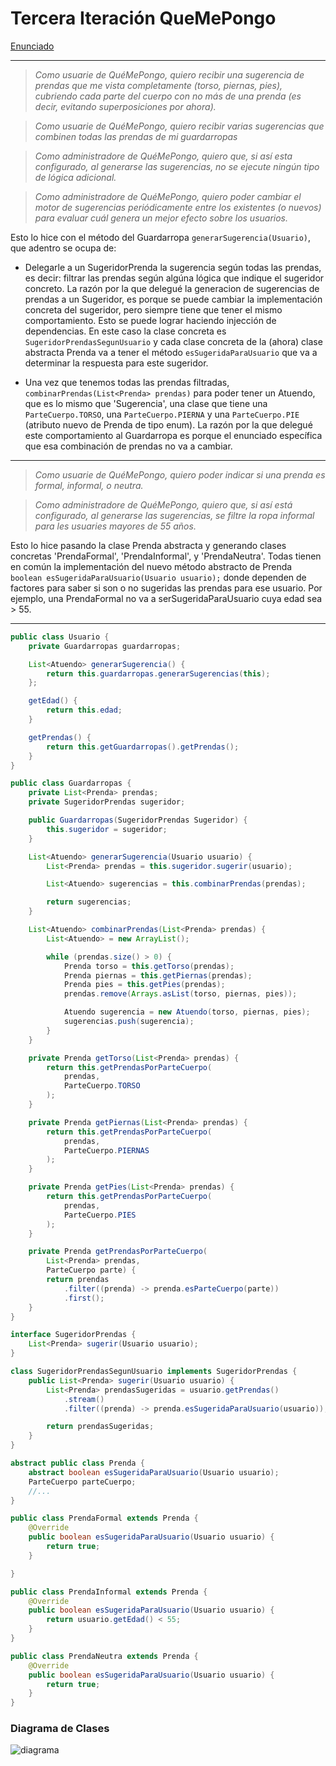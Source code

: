 Tercera Iteración QueMePongo
===

[Enunciado](https://docs.google.com/document/d/1XGb_Xt2v3viZY4RNky6zguL-ATv1iqEzHWhK4a6vsIk/edit#heading=h.uyku9mnteh0t)

___

> *Como usuarie de QuéMePongo, quiero recibir una sugerencia de prendas que me vista completamente (torso, piernas, pies), cubriendo cada parte del cuerpo con no más de una prenda (es decir, evitando superposiciones por ahora).*

> *Como usuarie de QuéMePongo, quiero recibir varias sugerencias que combinen todas las prendas de mi guardarropas*

> *Como administradore de QuéMePongo, quiero que, si así esta configurado, al generarse las sugerencias, no se ejecute ningún tipo de lógica adicional.*

> *Como administradore de QuéMePongo, quiero poder cambiar el motor de sugerencias periódicamente entre los existentes (o nuevos) para evaluar cuál genera un mejor efecto sobre los usuarios.*

Esto lo hice con el método del Guardarropa `generarSugerencia(Usuario)`, que adentro se ocupa de:
- Delegarle a un SugeridorPrenda la sugerencia según todas las prendas, es decir: filtrar las prendas según algúna lógica que indique el sugeridor concreto. La razón por la que delegué la generacion de sugerencias de prendas a un Sugeridor, es porque se puede cambiar la implementación concreta del sugeridor, pero siempre tiene que tener el mismo comportamiento. Esto se puede lograr haciendo injección de dependencias. En este caso la clase concreta es `SugeridorPrendasSegunUsuario` y cada clase concreta de la (ahora) clase abstracta Prenda va a tener el método `esSugeridaParaUsuario` que va a determinar la respuesta para este sugeridor.

- Una vez que tenemos todas las prendas filtradas, `combinarPrendas(List<Prenda> prendas)` para poder tener un Atuendo, que es lo mismo que 'Sugerencia', una clase que tiene una `ParteCuerpo.TORSO`, una `ParteCuerpo.PIERNA` y una `ParteCuerpo.PIE` (atributo nuevo de Prenda de tipo enum). La razón por la que delegué este comportamiento al Guardarropa es porque el enunciado específica que esa combinación de prendas no va a cambiar.

___


> *Como usuarie de QuéMePongo, quiero poder indicar si una prenda es formal, informal, o neutra.*

> *Como administradore de QuéMePongo, quiero que, si así está configurado,  al generarse las sugerencias, se filtre la ropa informal para les usuaries mayores de 55 años.*

Esto lo hice pasando la clase Prenda abstracta y generando clases concretas 'PrendaFormal', 'PrendaInformal', y 'PrendaNeutra'. Todas tienen en común la implementación del nuevo método abstracto de Prenda `boolean esSugeridaParaUsuario(Usuario usuario);` donde dependen de factores para saber si son o no sugeridas las prendas para ese usuario. Por ejemplo, una PrendaFormal no va a serSugeridaParaUsuario cuya edad sea > 55.
___

```java
public class Usuario {
    private Guardarropas guardarropas;

    List<Atuendo> generarSugerencia() {
        return this.guardarropas.generarSugerencias(this);
    };

    getEdad() {
        return this.edad;
    }

    getPrendas() {
        return this.getGuardarropas().getPrendas();
    }
}

public class Guardarropas {
    private List<Prenda> prendas;
    private SugeridorPrendas sugeridor;

    public Guardarropas(SugeridorPrendas Sugeridor) {
        this.sugeridor = sugeridor;
    }

    List<Atuendo> generarSugerencia(Usuario usuario) {
        List<Prenda> prendas = this.sugeridor.sugerir(usuario);

        List<Atuendo> sugerencias = this.combinarPrendas(prendas);

        return sugerencias;
    }

    List<Atuendo> combinarPrendas(List<Prenda> prendas) {
        List<Atuendo> = new ArrayList();

        while (prendas.size() > 0) {
            Prenda torso = this.getTorso(prendas);
            Prenda piernas = this.getPiernas(prendas);
            Prenda pies = this.getPies(prendas);
            prendas.remove(Arrays.asList(torso, piernas, pies));

            Atuendo sugerencia = new Atuendo(torso, piernas, pies);
            sugerencias.push(sugerencia);
        }
    }

    private Prenda getTorso(List<Prenda> prendas) {
        return this.getPrendasPorParteCuerpo(
            prendas,
            ParteCuerpo.TORSO
        );
    }

    private Prenda getPiernas(List<Prenda> prendas) {
        return this.getPrendasPorParteCuerpo(
            prendas,
            ParteCuerpo.PIERNAS
        );
    }

    private Prenda getPies(List<Prenda> prendas) {
        return this.getPrendasPorParteCuerpo(
            prendas,
            ParteCuerpo.PIES
        );
    }

    private Prenda getPrendasPorParteCuerpo(
        List<Prenda> prendas,
        ParteCuerpo parte) {
        return prendas
            .filter((prenda) -> prenda.esParteCuerpo(parte))
            .first();
    }
}

interface SugeridorPrendas {
    List<Prenda> sugerir(Usuario usuario);
}

class SugeridorPrendasSegunUsuario implements SugeridorPrendas {
    public List<Prenda> sugerir(Usuario usuario) {
        List<Prenda> prendasSugeridas = usuario.getPrendas()
            .stream()
            .filter((prenda) -> prenda.esSugeridaParaUsuario(usuario));

        return prendasSugeridas;
    }
}

abstract public class Prenda {
    abstract boolean esSugeridaParaUsuario(Usuario usuario);
    ParteCuerpo parteCuerpo;
    //...
}

public class PrendaFormal extends Prenda {
    @Override
    public boolean esSugeridaParaUsuario(Usuario usuario) {
        return true;
    }

}

public class PrendaInformal extends Prenda {
    @Override
    public boolean esSugeridaParaUsuario(Usuario usuario) {
        return usuario.getEdad() < 55;
    }
}

public class PrendaNeutra extends Prenda {
    @Override
    public boolean esSugeridaParaUsuario(Usuario usuario) {
        return true;
    }
}
```

### Diagrama de Clases

![diagrama](./que-me-pongo-3.png)